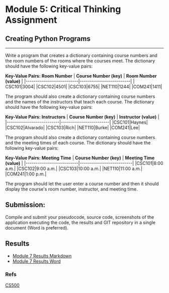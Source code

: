 # Module 5: Critical Thinking Assignment

## Creating Python Programs
---
Write a program that creates a dictionary containing course numbers and the room numbers of the rooms where the courses meet. The dictionary should have the following key-value pairs:

**Key-Value Pairs: Room Number**
| **Course Number (key)**  | **Room Number (value)** |
|--------------------------|-------------------------|
| CSC101|3004|
|CSC102|4501|
|CSC103|6755|
|NET110|1244|
|COM241|1411|

The program should also create a dictionary containing course numbers and the names of the instructors that teach each course. The dictionary should have the following key-value pairs:

**Key-Value Pairs: Instructors**
| **Course Number (key)**  | **Instructor (value)** |
|--------------------------|------------------------|
|CSC101|Haynes|
|CSC102|Alvarado|
|CSC103|Rich|
|NET110|Burke|
|COM241|Lee|

The program should also create a dictionary containing course numbers and the meeting times of each course. The dictionary should have the following key-value pairs:

**Key-Value Pairs: Meeting Time**
| **Course Number (key)**  | **Meeting Time (value)** |
|--------------------------|--------------------------|
|CSC101|8:00 a.m.|
|CSC102|9:00 a.m.|
|CSC103|10:00 a.m.|
|NET110|11:00 a.m.|
|COM241|1:00 p.m.|

The program should let the user enter a course number and then it should display the course's room number, instructor, and meeting time.

## Submission:

Compile and submit your pseudocode, source code, screenshots of the application executing the code, the results and GIT repository in a single document (Word is preferred).

## Results
- [Module 7 Results Markdown](Results.md)
- [Module 7 Results Word](NickMoore-Module5-Results.docx)

### Refs
[CS500](../ReadMe.md)